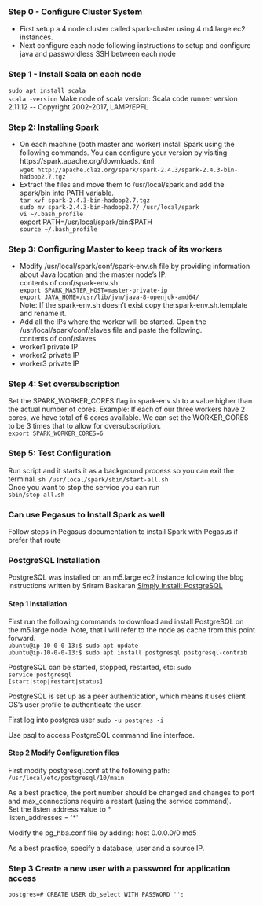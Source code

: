
<h3>Step 0 - Configure Cluster System </h3>
    <ul>
    <li>First setup a 4 node cluster called spark-cluster using 4 m4.large ec2 instances.</li>
    <li>Next configure each node following instructions to setup and configure java and passwordless SSH between each node</li>
</ul>
<h3>Step 1 - Install Scala on each node </h3>
<code>sudo apt install scala</code><br>
<code>scala -version</code>
Make node of scala version:
Scala code runner version 2.11.12 -- Copyright 2002-2017, LAMP/EPFL
<h3>Step 2: Installing Spark</h3>
<ul>
<li>On each machine (both master and worker) install Spark using the following commands. You can configure your version by visiting https://spark.apache.org/downloads.html<br>
<code>wget http://apache.claz.org/spark/spark-2.4.3/spark-2.4.3-bin-hadoop2.7.tgz</code><br></li>
<li>Extract the files and move them to /usr/local/spark and add the spark/bin into PATH variable.</li>
<code>tar xvf spark-2.4.3-bin-hadoop2.7.tgz</code><br>
<code>sudo mv spark-2.4.3-bin-hadoop2.7/ /usr/local/spark</code><br>
<code>vi ~/.bash_profile</code><br>
export PATH=/usr/local/spark/bin:$PATH<br>
<code>source ~/.bash_profile </code>
</ul>
<h3>Step 3: Configuring Master to keep track of its workers</h3>
<ul>
<li>Modify /usr/local/spark/conf/spark-env.sh file by providing information about Java location and the master node’s IP.<br>
contents of conf/spark-env.sh</li>
<code>export SPARK_MASTER_HOST=master-private-ip</code><br>
<code>export JAVA_HOME=/usr/lib/jvm/java-8-openjdk-amd64/</code><br>
Note: If the spark-env.sh doesn’t exist copy the spark-env.sh.template and rename it.<br>

<li>Add all the IPs where the worker will be started. Open the /usr/local/spark/conf/slaves file and paste the following.<br>
contents of conf/slaves
<li>worker1 private IP</li>
<li>worker2 private IP</li>
<li>worker3 private IP</li></li>
</ul>

<h3>Step 4: Set oversubscription</h3>
Set the SPARK_WORKER_CORES flag in spark-env.sh to a value higher than the actual number of cores.
Example: If each of our three workers have 2 cores, we have total of 6 cores available. We can set the WORKER_CORES to be 3 times that to allow for oversubscription.<br>
<code>export SPARK_WORKER_CORES=6</code>

<h3>Step 5: Test Configuration</h3>
Run script and it starts it as a background process so you can exit the terminal.
<code>sh /usr/local/spark/sbin/start-all.sh</code><br>
Once you want to stop the service you can run<br>
<code>sbin/stop-all.sh</code>

<h3>Can use Pegasus to Install Spark as well</h3>
Follow steps in Pegasus documentation to install Spark with Pegasus if prefer that route


<h3>PostgreSQL Installation</h3>
PostgreSQL was installed on an m5.large ec2 instance following the blog instructions written by Sriram Baskaran <a href="https://blog.insightdatascience.com/simply-install-postgresql-58c1e4ebf252/">Simply Install: PostgreSQL</a><br>
<h4>Step 1 Installation</h4>
First run the following commands to download and install PostgreSQL on the m5.large node. Note, that I will refer to the node as cache from this point forward.<br>
<code>ubuntu@ip-10-0-0-13:$ sudo apt update</code><br>
<code>ubuntu@ip-10-0-0-13:$ sudo apt install postgresql postgresql-contrib</code><br>

PostgreSQL can be started, stopped, restarted, etc:
<code>sudo service postgresql </code><br>
<code>[start|stop|restart|status]</code><br>

PostgreSQL is set up as a peer authentication, which means it uses client OS’s user profile to authenticate the user.

First log into postgres user
<code>sudo -u postgres -i</code><br>

Use psql to access PostgreSQL commannd line interface. <br>

<h4>Step 2 Modify Configuration files</h4>
First modify postgresql.conf at the following path:
<code>/usr/local/etc/postgresql/10/main</code><br>

As a best practice, the port number should be changed and changes to port and max_connections require a restart (using the service command).<br>
Set the listen address value to * <br>
listen_addresses = '*' <br>

Modify the pg_hba.conf file by adding:
host    <database>      <user>       0.0.0.0/0        md5 <br>

As a best practice, specify a database, user and a source IP.

<h3>Step 3 Create a new user with a password for application access</h3>
<code>postgres=# CREATE USER db_select WITH PASSWORD '<setpassword>';</code><br>
